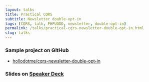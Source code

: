 ```yaml
---
layout: talks
title: Practical CQRS
subtitle: Newsletter double-opt-in
tags: [CQRS, talk, PHPUGDD, newsletter, double-opt-in]
permalink: /talks/practical-cqrs-newsletter-double-opt-in.html
slug: talks
---
```


### Sample project on GitHub

* <i class="fa fa-github"></i> [hollodotme/cqrs-newsletter-double-opt-in](https://github.com/hollodotme/cqrs-newsletter-double-opt-in)

### Slides on [Speaker Deck](https://speakerdeck.com/hollodotme)

<script async class="speakerdeck-embed" data-id="940fe3e83e8c4883bc7f14270f943563" data-ratio="1.77469670710572" src="//speakerdeck.com/assets/embed.js"></script>
